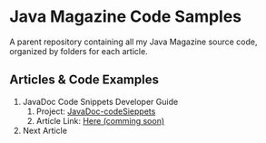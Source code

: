 # Java Magazine Code Samples
A parent repository containing all my Java Magazine source code, organized by folders for each article.

## Articles & Code Examples
1. JavaDoc Code Snippets Developer Guide
    1. Project: [JavaDoc-codeSieppets](/JavaDoc-codeSieppets)
    1. Article Link: [Here (comming soon)](http:javaMag.com)
1. Next Article
